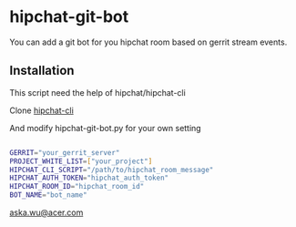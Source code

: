 hipchat-git-bot
===============

You can add a git bot for you hipchat room based on gerrit stream events.

## Installation

This script need the help of hipchat/hipchat-cli

Clone [hipchat-cli](https://github.com/hipchat/hipchat-cli)

And modify hipchat-git-bot.py for your own setting

```sh

GERRIT="your_gerrit_server"
PROJECT_WHITE_LIST=["your_project"]
HIPCHAT_CLI_SCRIPT="/path/to/hipchat_room_message"
HIPCHAT_AUTH_TOKEN="hipchat_auth_token"
HIPCHAT_ROOM_ID="hipchat_room_id"
BOT_NAME="bot_name"
```
aska.wu@acer.com
